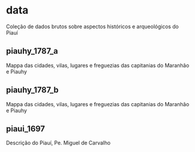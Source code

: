# data
Coleção de dados brutos sobre aspectos históricos e arqueológicos do Piauí

## piauhy_1787_a
Mappa das cidades, vilas, lugares e freguezias das capitanias do Maranhão e Piauhy

## piauhy_1787_b
Mappa das cidades, vilas, lugares e freguezias das capitanias do Maranhão e Piauhy

## piaui_1697
Descrição do Piauí, Pe. Miguel de Carvalho
